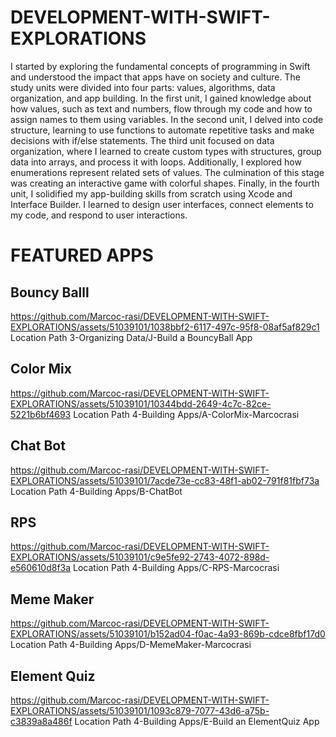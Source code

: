 # DEVELOPMENT-WITH-SWIFT-EXPLORATIONS

I started by exploring the fundamental concepts of programming in Swift and understood the impact that apps have on society and culture. The study units were divided into four parts: values, algorithms, data organization, and app building. In the first unit, I gained knowledge about how values, such as text and numbers, flow through my code and how to assign names to them using variables. In the second unit, I delved into code structure, learning to use functions to automate repetitive tasks and make decisions with if/else statements. The third unit focused on data organization, where I learned to create custom types with structures, group data into arrays, and process it with loops. Additionally, I explored how enumerations represent related sets of values. The culmination of this stage was creating an interactive game with colorful shapes. Finally, in the fourth unit, I solidified my app-building skills from scratch using Xcode and Interface Builder. I learned to design user interfaces, connect elements to my code, and respond to user interactions. 

# FEATURED APPS

## Bouncy Balll 

https://github.com/Marcoc-rasi/DEVELOPMENT-WITH-SWIFT-EXPLORATIONS/assets/51039101/1038bbf2-6117-497c-95f8-08af5af829c1
Location Path 3-Organizing Data/J-Build a BouncyBall App

## Color Mix 

https://github.com/Marcoc-rasi/DEVELOPMENT-WITH-SWIFT-EXPLORATIONS/assets/51039101/10344bdd-2649-4c7c-82ce-5221b6bf4693
Location Path 4-Building Apps/A-ColorMix-Marcocrasi

## Chat Bot 

https://github.com/Marcoc-rasi/DEVELOPMENT-WITH-SWIFT-EXPLORATIONS/assets/51039101/7acde73e-cc83-48f1-ab02-791f81fbf73a
Location Path 4-Building Apps/B-ChatBot

## RPS 

https://github.com/Marcoc-rasi/DEVELOPMENT-WITH-SWIFT-EXPLORATIONS/assets/51039101/c9e5fe92-2743-4072-898d-e560610d8f3a
Location Path 4-Building Apps/C-RPS-Marcocrasi

## Meme Maker 

https://github.com/Marcoc-rasi/DEVELOPMENT-WITH-SWIFT-EXPLORATIONS/assets/51039101/b152ad04-f0ac-4a93-869b-cdce8fbf17d0
Location Path 4-Building Apps/D-MemeMaker-Marcocrasi

## Element Quiz 

https://github.com/Marcoc-rasi/DEVELOPMENT-WITH-SWIFT-EXPLORATIONS/assets/51039101/1093c879-7077-43d6-a75b-c3839a8a486f
Location Path 4-Building Apps/E-Build an ElementQuiz App







